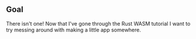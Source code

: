 ## Goal

There isn't one! Now that I've gone through the Rust WASM tutorial I want to try messing around with making a little app somewhere.
